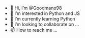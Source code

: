 - 👋 Hi, I’m @Goodmano98
- 👀 I’m interested in Python and JS
- 🌱 I’m currently learning Python
- 💞️ I’m looking to collaborate on ...
- 📫 How to reach me ...

<!---
Goodmano98/Goodmano98 is a ✨ special ✨ repository because its `README.md` (this file) appears on your GitHub profile.
You can click the Preview link to take a look at your changes.
--->
